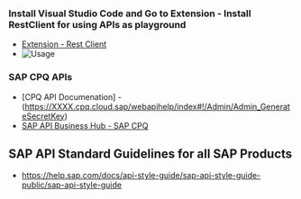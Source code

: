 
### Install Visual Studio Code and Go to Extension - Install RestClient for using APIs as playground

* [Extension - Rest Client](https://marketplace.visualstudio.com/items?itemName=humao.rest-client)
* ![Usage](2024-11-17_10-19-13.gif)

### SAP CPQ APIs

* [CPQ API Documenation] - (https://XXXX.cpq.cloud.sap/webapihelp/index#!/Admin/Admin_GenerateSecretKey)
* [SAP API Business Hub - SAP CPQ](https://api.sap.com/search?searchterm=SAP%20CPQ&tab=APIs&$refinedBy=true&$type=(%22API%22,%22API%20Package%22))





## SAP API Standard Guidelines for all SAP Products
* https://help.sap.com/docs/api-style-guide/sap-api-style-guide-public/sap-api-style-guide
